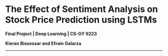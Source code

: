 # The Effect of Sentiment Analysis on Stock Price Prediction using LSTMs
**Final Project | Deep Learning | CS-GY 9223**

**Kieran Bissessar and Efrain Galarza**

---

